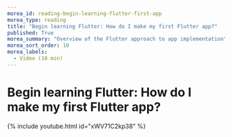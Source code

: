 ```yaml
---
morea_id: reading-begin-learning-flutter-first-app
morea_type: reading
title: "Begin learning Flutter: How do I make my first Flutter app?"
published: True
morea_summary: "Overview of the Flutter approach to app implementation"
morea_sort_order: 10
morea_labels: 
  - Video (10 min)
---
```


# Begin learning Flutter: How do I make my first Flutter app?

{% include youtube.html id="xWV71C2kp38" %}
